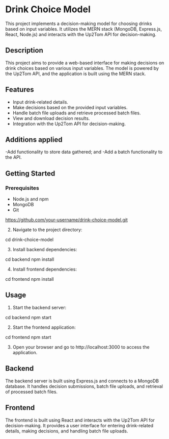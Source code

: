 # Drink Choice Model

This project implements a decision-making model for choosing drinks based on input variables. It utilizes the MERN stack (MongoDB, Express.js, React, Node.js) and interacts with the Up2Tom API for decision-making.

## Description

This project aims to provide a web-based interface for making decisions on drink choices based on various input variables. The model is powered by the Up2Tom API, and the application is built using the MERN stack.

## Features

- Input drink-related details.
- Make decisions based on the provided input variables.
- Handle batch file uploads and retrieve processed batch files.
- View and download decision results.
- Integration with the Up2Tom API for decision-making.

## Additions applied

-Add functionality to store data gathered; and
-Add a batch functionality to the API.

## Getting Started

### Prerequisites

- Node.js and npm
- MongoDB
- Git

https://github.com/your-username/drink-choice-model.git


2. Navigate to the project directory:

cd drink-choice-model

3. Install backend dependencies:

cd backend
npm install

4. Install frontend dependencies:

cd frontend
npm install


## Usage

1. Start the backend server:

cd backend
npm start


2. Start the frontend application:

cd frontend
npm start


3. Open your browser and go to http://localhost:3000 to access the application.

## Backend

The backend server is built using Express.js and connects to a MongoDB database. It handles decision submissions, batch file uploads, and retrieval of processed batch files.

## Frontend

The frontend is built using React and interacts with the Up2Tom API for decision-making. It provides a user interface for entering drink-related details, making decisions, and handling batch file uploads.



